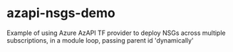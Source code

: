 # azapi-nsgs-demo
Example of using Azure AzAPI TF provider to deploy NSGs across multiple subscriptions, in a module loop, passing parent id 'dynamically'
